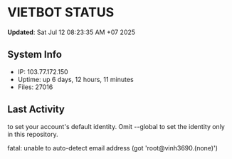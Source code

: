 # VIETBOT STATUS
**Updated**: Sat Jul 12 08:23:35 AM +07 2025

## System Info
- IP: 103.77.172.150
- Uptime: up 6 days, 12 hours, 11 minutes
- Files: 27016

## Last Activity

to set your account's default identity.
Omit --global to set the identity only in this repository.

fatal: unable to auto-detect email address (got 'root@vinh3690.(none)')
